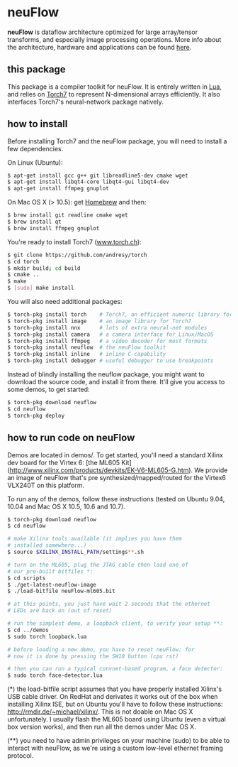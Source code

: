 # neuFlow

**neuFlow** is dataflow architecture optimized for 
large array/tensor transforms, and especially image
processing operations.
More info about the architecture, 
hardware and applications can be found 
[here](http://www.neuflow.org).

## this package

This package is a compiler toolkit for neuFlow. It is 
entirely written in [Lua](http://www.lua.org/), and
relies on [Torch7](https://github.com/andresy/torch) to 
represent N-dimensional arrays efficiently. It also
interfaces Torch7's neural-network package natively.

## how to install

Before installing Torch7 and the neuFlow package, you will 
need to install a few dependencies.

On Linux (Ubuntu):

``` sh
$ apt-get install gcc g++ git libreadline5-dev cmake wget
$ apt-get install libqt4-core libqt4-gui libqt4-dev
$ apt-get install ffmpeg gnuplot
```

On Mac OS X (> 10.5): get [Homebrew](http://mxcl.github.com/homebrew/)
and then:

``` sh
$ brew install git readline cmake wget
$ brew install qt
$ brew install ffmpeg gnuplot
```

You're ready to install Torch7 (www.torch.ch):

``` sh
$ git clone https://github.com/andresy/torch
$ cd torch
$ mkdir build; cd build
$ cmake ..
$ make
$ [sudo] make install
```

You will also need additional packages:

``` sh
$ torch-pkg install torch    # Torch7, an efficient numeric library for Lua
$ torch-pkg install image    # an image library for Torch7
$ torch-pkg install nnx      # lots of extra neural-net modules
$ torch-pkg install camera   # a camera interface for Linux/MacOS
$ torch-pkg install ffmpeg   # a video decoder for most formats
$ torch-pkg install neuflow  # the neuFlow toolkit
$ torch-pkg install inline   # inline C capability
$ torch-pkg install debugger # useful debugger to use breakpoints
```

Instead of blindly installing the neuflow package, you might
want to download the source code, and install it from there.
It'll give you access to some demos, to get started:

``` sh
$ torch-pkg download neuflow
$ cd neuflow
$ torch-pkg deploy
```

## how to run code on neuFlow

Demos are located in demos/. To get started, you'll need 
a standard Xilinx dev board for the Virtex 6: [the ML605 Kit]
(http://www.xilinx.com/products/devkits/EK-V6-ML605-G.htm).
We provide an image of neuFlow that's pre synthesized/mapped/routed 
for the Virtex6 VLX240T on this platform.

To run any of the demos, follow these instructions (tested on 
Ubuntu 9.04, 10.04 and Mac OS X 10.5, 10.6 and 10.7).

``` sh
$ torch-pkg download neuflow
$ cd neuflow

# make Xilinx tools available (it implies you have them
# installed somewhere...)
$ source $XILINX_INSTALL_PATH/settings**.sh

# turn on the ML605, plug the JTAG cable then load one of
# our pre-built bitfiles *:
$ cd scripts
$ ./get-latest-neuflow-image
$ ./load-bitfile neuFlow-ml605.bit

# at this points, you just have wait 2 seconds that the ethernet
# LEDs are back on (out of reset)

# run the simplest demo, a loopback client, to verify your setup **:
$ cd ../demos
$ sudo torch loopback.lua

# before loading a new demo, you have to reset neuFlow: for
# now it is done by pressing the SW10 button (cpu rst)

# then you can run a typical convnet-based program, a face detector:
$ sudo torch face-detector.lua
```

(*) the load-bitfile script assumes that you have properly installed
Xilinx's USB cable driver. On RedHat and derivates it works out of 
the box when installing Xilinx ISE, but on Ubuntu you'll have to 
follow these instructions: http://rmdir.de/~michael/xilinx/. 
This is not doable on Mac OS X unfortunately. I usually flash the 
ML605 board using Ubuntu (even a virtual box version works), and then
run all the demos under Mac OS X.

(**) you need to have admin privileges on your machine (sudo)
to be able to interact with neuFlow, as we're using a custom
low-level ethernet framing protocol.
